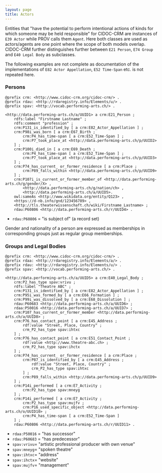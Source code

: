 ```yaml
---
layout: page
title: Actors
---
```


Entities that "have the potential to perform intentional actions of kinds for which someone may be held responsible" for CIDOC-CRM are instances of `E39 Actor` while PROV calls them `Agent`. Here both classes are used as actors/agents are one point where the scope of both models overlap. CIDOC-CRM further distinguishes further between `E21 Person`, `E74 Group` and `E40 Legal Body` as subclasses.

The following examples are not complete as documentation of the implementations of `E82 Actor Appellation`, `E52 Time-Span` etc. is not repeated here.

### Persons <a id="persons"></a>

```ttl
@prefix crm: <http://www.cidoc-crm.org/cidoc-crm/> .
@prefix rdau: <http://rdaregistry.info/Elements/u/> .
@prefix spav: <http://vocab.performing-arts.ch/> .

<http://data.performing-arts.ch/a/UUID1> a crm:E21_Person ;
    rdfs:label "Firstname Lastname" ;
    rdfs:comment "profession" ;
    crm:P131_is_identified_by [ a crm:E82_Actor_Appellation ] ;
    crm:P98i_was_born [ a crm:E67_Birth ;
        crm:P4_has_time-span [ a crm:E52_Time-Span ] ;
        crm:P7_took_place_at <http://data.performing-arts.ch/p/UUID2>
    ] ;
    crm:P100i_died_in [ a crm:E69_Death ;
        crm:P4_has_time-span [ a crm:E52_Time-Span ] ;
        crm:P7_took_place_at <http://data.performing-arts.ch/p/UUID3>
    ] ;
    crm:P74_has_current_ or_former_residence [ a crm:Place ;
        crm:P89_falls_within <http://data.performing-arts.ch/p/UUID9>
    ] ;
    crm:P107i_is_current_or_former_member_of <http://data.performing-arts.ch/g/gender/X> ,
    	<http://data.performing-arts.ch/g/nation/ch> ,
    	<http://data.performing-arts.ch/a/UUID5>.
    owl:sameAs <http://www.wikidata.org/entity/Q123> ,
    <https://d-nb.info/gnd/123456789> , 
    <http://tls.theaterwissenschaft.ch/wiki/Firstname_Lastname> ;
    rdau:P60806 <http://data.performing-arts.ch/r/UUID4> .
```

* `rdau:P60806` = "is subject of" (a record set)

Gender and nationality of a person are expressed as memberships in corresponding groups just as regular group memberships.

### Groups and Legal Bodies <a id="groups"></a>

```ttl
@prefix crm: <http://www.cidoc-crm.org/cidoc-crm/> .
@prefix rdaa: <http://rdaregistry.info/Elements/a/> .
@prefix rdau: <http://rdaregistry.info/Elements/u/> .
@prefix spav: <http://vocab.performing-arts.ch/> .

<http://data.performing-arts.ch/a/UUID5> a crm:E40_Legal_Body ;
    crm:P2_has_type spav:vrivu ;
    rdfs:label "Theatre ABC" ;
    crm:P131_is_identified_by [ a crm:E82_Actor_Appellation ] ;
    crm:P95i_was_formed_by [ a crm:E66_Formation ] ;
    crm:P99i_was_dissolved_by [ a crm:E68_Dissolution ] ;
    rdau:P60683 <http://data.performing-arts.ch/a/UUID6> ;
    rdaa:P50016 <http://data.performing-arts.ch/a/UUID7> ;
    crm:P107_has_current_or_former_member <http://data.performing-arts.ch/a/UUID8> ;
    crm:P76_has_contact_point [ a crm:E45_Address ;
        rdf:value "Street, Place, Country" ;
        crm_P2_has_type spav:ihtxc
    ] ;
    crm:P76_has_contact_point [ a crm:E51_Contact_Point ;
        rdf:value <http://www.theatre-abc.ch> ;
        crm_P2_has_type spav:ihctx
    ] ;
    crm:P74_has_current_ or_former_residence [ a crm:Place ;
        crm:P87_is_identified_by [ a crm:E45_Address ;
            rdf:value "Street, Place, Country" ;
            crm_P2_has_type spav:ihtxc
        ] ;
        crm:P89_falls_within <http://data.performing-arts.ch/p/UUID9>
    ] ;
    crm:P14i_performed [ a crm:E7_Activity ;
        crm:P2_has_type spav:mneyg
    ] ;
    crm:P14i_performed [ a crm:E7_Activity ;
        crm:P2_has_type spav:mujfv ;
        crm:P16_used_specific_object <http://data.performing-arts.ch/o/UUID10> ;
        crm:P4_has_time-span [ a crm:E52_Time-Span ]
    ] ;
    rdau:P60806 <http://data.performing-arts.ch/r/UUID11> .
```

* `rdaa:P50016` = "has successor"
* `rdau:P60683` = "has predecessor"
* `spav:vrivu`= "artistic professional producer with own venue"
* `spav:mneyg`= "spoken theatre"
* `spav:ihtxc`= "address"
* `spav:ihctx`= "website"
* `spav:mujfv`= "management"

<!-- TODO: How to express a genre focus? Is crm:P14i_performed [ a crm:E7_Activity ; crm:P2_has_type spav:mneyg ] the best way? -->
<!-- TODO: How to represent that one actor/agent controls another? -->
<!-- TODO: Change the two identical blank node addresses into into one entity with URI? -->


